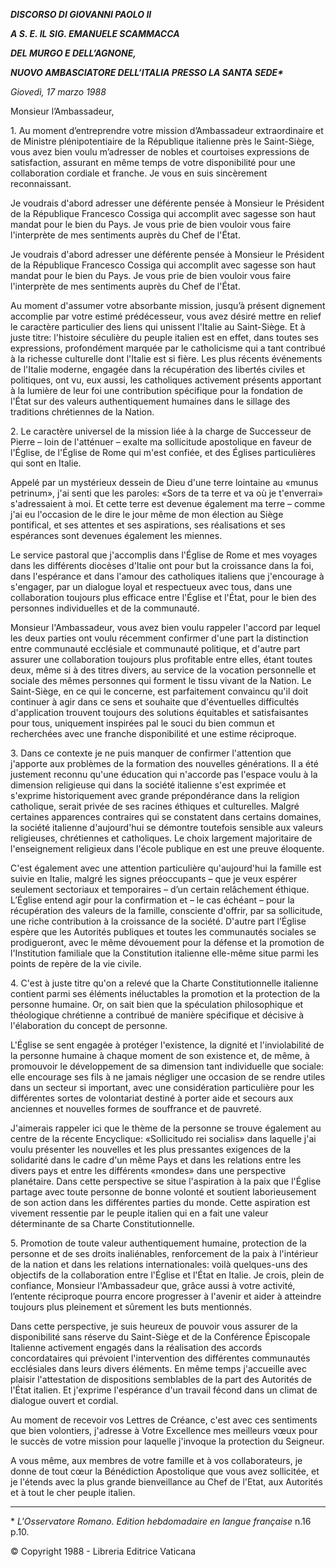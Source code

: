 ***DISCORSO DI GIOVANNI PAOLO II***

***A S. E. IL SIG. EMANUELE SCAMMACCA***

***DEL MURGO E DELL’AGNONE,***

***NUOVO AMBASCIATORE DELL’ITALIA PRESSO LA SANTA SEDE\****

*Giovedì, 17 marzo 1988*

Monsieur l’Ambassadeur,

1\. Au moment d’entreprendre votre mission d’Ambassadeur extraordinaire et de Ministre plénipotentiaire de la République italienne près le Saint-Siège, vous avez bien voulu m’adresser de nobles et courtoises expressions de satisfaction, assurant en même temps de votre disponibilité pour une collaboration cordiale et franche. Je vous en suis sincèrement reconnaissant.

Je voudrais d'abord adresser une déférente pensée à Monsieur le Président de la République Francesco Cossiga qui accomplit avec sagesse son haut mandat pour le bien du Pays. Je vous prie de bien vouloir vous faire l'interprète de mes sentiments auprès du Chef de l'État.

Je voudrais d'abord adresser une déférente pensée à Monsieur le Président de la République Francesco Cossiga qui accomplit avec sagesse son haut mandat pour le bien du Pays. Je vous prie de bien vouloir vous faire l'interprète de mes sentiments auprès du Chef de l'État.

Au moment d'assumer votre absorbante mission, jusqu’à présent dignement accomplie par votre estimé prédécesseur, vous avez désiré mettre en relief le caractère particulier des liens qui unissent l'Italie au Saint-Siège. Et à juste titre: l'histoire séculière du peuple italien est en effet, dans toutes ses expressions, profondément marquée par le catholicisme qui a tant contribué à la richesse culturelle dont l'Italie est si fière. Les plus récents événements de l'Italie moderne, engagée dans la récupération des libertés civiles et politiques, ont vu, eux aussi, les catholiques activement présents apportant à la lumière de leur foi une contribution spécifique pour la fondation de l'État sur des valeurs authentiquement humaines dans le sillage des traditions chrétiennes de la Nation.

2\. Le caractère universel de la mission liée à la charge de Successeur de Pierre – loin de l'atténuer – exalte ma sollicitude apostolique en faveur de l'Église, de l'Église de Rome qui m'est confiée, et des Églises particulières qui sont en Italie.

Appelé par un mystérieux dessein de Dieu d'une terre lointaine au «munus petrinum», j'ai senti que les paroles: «Sors de ta terre et va où je t'enverrai» s'adressaient à moi. Et cette terre est devenue également ma terre – comme j'ai eu l'occasion de le dire le jour même de mon élection au Siège pontifical, et ses attentes et ses aspirations, ses réalisations et ses espérances sont devenues également les miennes.

Le service pastoral que j'accomplis dans l'Église de Rome et mes voyages dans les différents diocèses d'Italie ont pour but la croissance dans la foi, dans l'espérance et dans l'amour des catholiques italiens que j'encourage à s'engager, par un dialogue loyal et respectueux avec tous, dans une collaboration toujours plus efficace entre l'Église et l'État, pour le bien des personnes individuelles et de la communauté.

Monsieur l'Ambassadeur, vous avez bien voulu rappeler l'accord par lequel les deux parties ont voulu récemment confirmer d'une part la distinction entre communauté ecclésiale et communauté politique, et d'autre part assurer une collaboration toujours plus profitable entre elles, étant toutes deux, même si à des titres divers, au service de la vocation personnelle et sociale des mêmes personnes qui forment le tissu vivant de la Nation. Le Saint-Siège, en ce qui le concerne, est parfaitement convaincu qu'il doit continuer à agir dans ce sens et souhaite que d'éventuelles difficultés d'application trouvent toujours des solutions équitables et satisfaisantes pour tous, uniquement inspirées pal le souci du bien commun et recherchées avec une franche disponibilité et une estime réciproque.

3\. Dans ce contexte je ne puis manquer de confirmer l'attention que j'apporte aux problèmes de la formation des nouvelles générations. Il a été justement reconnu qu'une éducation qui n'accorde pas l'espace voulu à la dimension religieuse qui dans la société italienne s'est exprimée et s'exprime historiquement avec grande prépondérance dans la religion catholique, serait privée de ses racines éthiques et culturelles. Malgré certaines apparences contraires qui se constatent dans certains domaines, la société italienne d'aujourd'hui se démontre toutefois sensible aux valeurs religieuses, chrétiennes et catholiques. Le choix largement majoritaire de l'enseignement religieux dans l'école publique en est une preuve éloquente.

C'est également avec une attention particulière qu'aujourd'hui la famille est suivie en Italie, malgré les signes préoccupants – que je veux espérer seulement sectoriaux et temporaires – d’un certain relâchement éthique. L’Église entend agir pour la confirmation et – le cas échéant – pour la récupération des valeurs de la famille, consciente d'offrir, par sa sollicitude, une riche contribution à la croissance de la société. D'autre part l’Église espère que les Autorités publiques et toutes les communautés sociales se prodigueront, avec le même dévouement pour la défense et la promotion de l'Institution familiale que la Constitution italienne elle-même situe parmi les points de repère de la vie civile.

4\. C'est à juste titre qu'on a relevé que la Charte Constitutionnelle italienne contient parmi ses éléments inéluctables la promotion et la protection de la personne humaine. Or, on sait bien que la spéculation philosophique et théologique chrétienne a contribué de manière spécifique et décisive à l'élaboration du concept de personne.

L'Église se sent engagée à protéger l'existence, la dignité et l'inviolabilité de la personne humaine à chaque moment de son existence et, de même, à promouvoir le développement de sa dimension tant individuelle que sociale: elle encourage ses fils à ne jamais négliger une occasion de se rendre utiles dans un secteur si important, avec une considération particulière pour les différentes sortes de volontariat destiné à porter aide et secours aux anciennes et nouvelles formes de souffrance et de pauvreté.

J'aimerais rappeler ici que le thème de la personne se trouve également au centre de la récente Encyclique: «Sollicitudo rei socialis» dans laquelle j'ai voulu présenter les nouvelles et les plus pressantes exigences de la solidarité dans le cadre d'un même Pays et dans les relations entre les divers pays et entre les différents «mondes» dans une perspective planétaire. Dans cette perspective se situe l'aspiration à la paix que l'Église partage avec toute personne de bonne volonté et soutient laborieusement de son action dans les différentes parties du monde. Cette aspiration est vivement ressentie par le peuple italien qui en a fait une valeur déterminante de sa Charte Constitutionnelle.

5\. Promotion de toute valeur authentiquement humaine, protection de la personne et de ses droits inaliénables, renforcement de la paix à l'intérieur de la nation et dans les relations internationales: voilà quelques-uns des objectifs de la collaboration entre l'Église et l'État en Italie. Je crois, plein de confiance, Monsieur l'Ambassadeur que, grâce aussi à votre activité, l’entente réciproque pourra encore progresser à l'avenir et aider à atteindre toujours plus pleinement et sûrement les buts mentionnés.

Dans cette perspective, je suis heureux de pouvoir vous assurer de la disponibilité sans réserve du Saint-Siège et de la Conférence Épiscopale Italienne activement engagés dans la réalisation des accords concordataires qui prévoient l'intervention des différentes communautés ecclésiales dans leurs divers éléments. En même temps j'accueille avec plaisir l'attestation de dispositions semblables de la part des Autorités de l'État italien. Et j'exprime l'espérance d'un travail fécond dans un climat de dialogue ouvert et cordial.

Au moment de recevoir vos Lettres de Créance, c'est avec ces sentiments que bien volontiers, j'adresse à Votre Excellence mes meilleurs vœux pour le succès de votre mission pour laquelle j'invoque la protection du Seigneur.

A vous même, aux membres de votre famille et à vos collaborateurs, je donne de tout cœur la Bénédiction Apostolique que vous avez sollicitée, et je l'étends avec la plus grande bienveillance au Chef de l'Etat, aux Autorités et à tout le cher peuple italien.

* * *

\* *L'Osservatore Romano. Edition hebdomadaire en langue française* n.16 p.10.

© Copyright 1988 - Libreria Editrice Vaticana